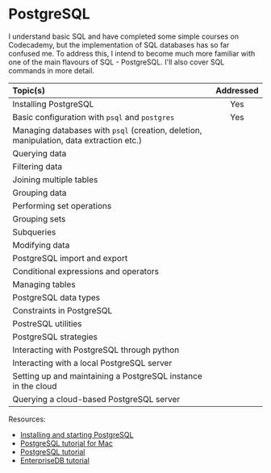 # PostgreSQL

I understand basic SQL and have completed some simple courses on Codecademy, but the implementation of SQL databases 
has so far confused me. To address this, I intend to become much more familiar with one of the main flavours of SQL - 
PostgreSQL. I'll also cover SQL commands in more detail.


| Topic(s) | Addressed |
| :------- | :-------: |
| Installing PostgreSQL | Yes |
| Basic configuration with `psql` and `postgres`  | Yes |
| Managing databases with `psql` (creation, deletion, manipulation, data extraction etc.) |
| Querying data |
| Filtering data |
| Joining multiple tables |
| Grouping data |
| Performing set operations |
| Grouping sets |
| Subqueries |
| Modifying data |
| PostgreSQL import and export |
| Conditional expressions and operators |
| Managing tables |
| PostgreSQL data types |
| Constraints in PostgreSQL |
| PostreSQL utilities |
| PostgreSQL strategies |
| Interacting with PostgreSQL through python |
| Interacting with a local PostgreSQL server |
| Setting up and maintaining a PostgreSQL instance in the cloud |
| Querying a cloud-based PostgreSQL server |

Resources:
* [Installing and starting PostgreSQL](http://exponential.io/blog/2015/02/21/install-postgresql-on-mac-os-x-via-brew/)
* [PostgreSQL tutorial for Mac](https://www.codementor.io/engineerapart/getting-started-with-postgresql-on-mac-osx-are8jcopb)
* [PostgreSQL tutorial](http://www.postgresqltutorial.com)
* [EnterpriseDB tutorial](https://www.enterprisedb.com/free-postgres-training)
